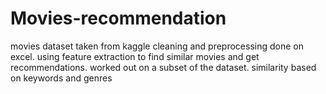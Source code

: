 # Movies-recommendation
movies dataset taken from kaggle
cleaning and preprocessing done on excel.
using feature extraction to find similar movies and get recommendations.
worked out on a subset of the dataset.
similarity based on keywords and genres
